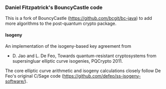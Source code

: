 ### Daniel Fitzpatrick's BouncyCastle code

This is a fork of BouncyCastle (https://github.com/bcgit/bc-java) to add more algorithms to the post-quantum crypto package.

#### Isogeny

An implementation of the isogeny-based key agreement from 

* D. Jao and L. De Feo, Towards quantum-resistant cryptosystems from supersingluar elliptic curve isogenies, PQCrypto 2011.

The core elliptic curve arithmetic and isogeny calculations closely follow De Feo's original C/Sage code (https://github.com/defeo/ss-isogeny-software/).
